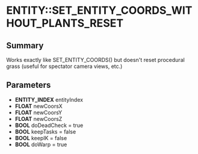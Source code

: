 # ENTITY::SET_ENTITY_COORDS_WITHOUT_PLANTS_RESET

## Summary
Works exactly like SET_ENTITY_COORDS() but doesn't reset procedural grass (useful for spectator camera views, etc.)

## Parameters
* **ENTITY_INDEX** entityIndex
* **FLOAT** newCoorsX
* **FLOAT** newCoorsY
* **FLOAT** newCoorsZ
* **BOOL** doDeadCheck = true
* **BOOL** keepTasks = false
* **BOOL** keepIK = false
* **BOOL** doWarp = true